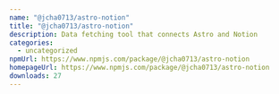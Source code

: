 ```yaml
---
name: "@jcha0713/astro-notion"
title: "@jcha0713/astro-notion"
description: Data fetching tool that connects Astro and Notion
categories:
  - uncategorized
npmUrl: https://www.npmjs.com/package/@jcha0713/astro-notion
homepageUrl: https://www.npmjs.com/package/@jcha0713/astro-notion
downloads: 27
---
```

